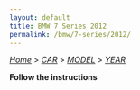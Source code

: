 ```yaml
---
layout: default
title: BMW 7 Series 2012
permalink: /bmw/7-series/2012/
---
```

[*Home*](/) > [*CAR*](/car/) > [*MODEL*](/car/model/) > [*YEAR*](/car/model/year/)

**Follow the instructions**